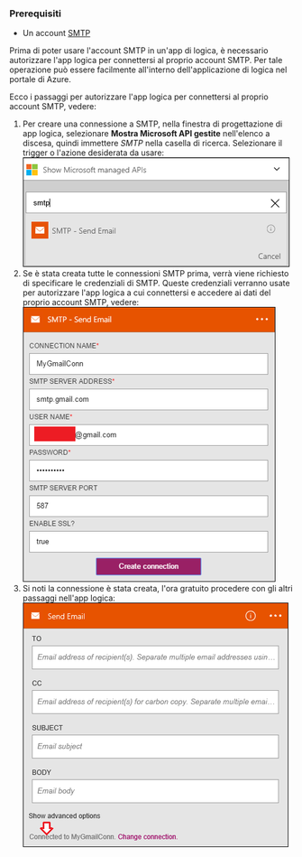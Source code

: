 ### <a name="prerequisites"></a>Prerequisiti

- Un account [SMTP](https://wikipedia.org/wiki/Simple_Mail_Transfer_Protocol)  


Prima di poter usare l'account SMTP in un'app di logica, è necessario autorizzare l'app logica per connettersi al proprio account SMTP. Per tale operazione può essere facilmente all'interno dell'applicazione di logica nel portale di Azure.  

Ecco i passaggi per autorizzare l'app logica per connettersi al proprio account SMTP, vedere:  
1. Per creare una connessione a SMTP, nella finestra di progettazione di app logica, selezionare **Mostra Microsoft API gestite** nell'elenco a discesa, quindi immettere *SMTP* nella casella di ricerca. Selezionare il trigger o l'azione desiderata da usare:  
![](./media/connectors-create-api-smtp/smtp-1.png)  
2. Se è stata creata tutte le connessioni SMTP prima, verrà viene richiesto di specificare le credenziali di SMTP. Queste credenziali verranno usate per autorizzare l'app logica a cui connettersi e accedere ai dati del proprio account SMTP, vedere:  
![](./media/connectors-create-api-smtp/smtp-2.png)  
3. Si noti la connessione è stata creata, l'ora gratuito procedere con gli altri passaggi nell'app logica:  
 ![](./media/connectors-create-api-smtp/smtp-3.png)  


